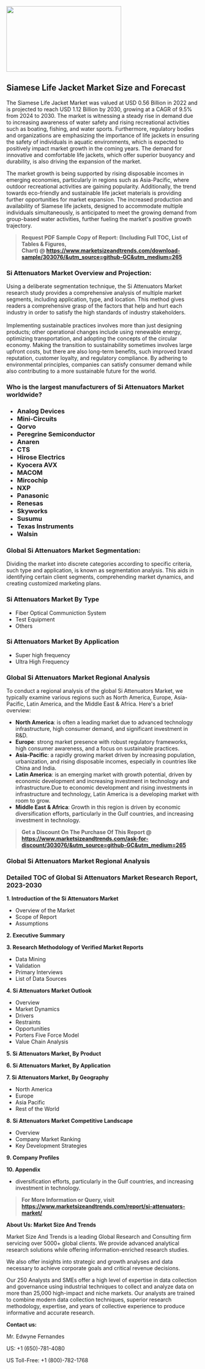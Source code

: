 <p><img class="alignnone size-medium wp-image-20088" src="https://ffe5etoiles.com/wp-content/uploads/2024/12/MST1-300x171.png" alt="" width="300" height="171" /></p><h2>Siamese Life Jacket Market Size and Forecast</h2><p>The Siamese Life Jacket Market was valued at USD 0.56 Billion in 2022 and is projected to reach USD 1.12 Billion by 2030, growing at a CAGR of 9.5% from 2024 to 2030. The market is witnessing a steady rise in demand due to increasing awareness of water safety and rising recreational activities such as boating, fishing, and water sports. Furthermore, regulatory bodies and organizations are emphasizing the importance of life jackets in ensuring the safety of individuals in aquatic environments, which is expected to positively impact market growth in the coming years. The demand for innovative and comfortable life jackets, which offer superior buoyancy and durability, is also driving the expansion of the market.</p><p>The market growth is being supported by rising disposable incomes in emerging economies, particularly in regions such as Asia-Pacific, where outdoor recreational activities are gaining popularity. Additionally, the trend towards eco-friendly and sustainable life jacket materials is providing further opportunities for market expansion. The increased production and availability of Siamese life jackets, designed to accommodate multiple individuals simultaneously, is anticipated to meet the growing demand from group-based water activities, further fueling the market's positive growth trajectory.</p></p><blockquote id="" class=""><strong>Request PDF Sample Copy of Report: (Including Full TOC, List of Tables &amp; Figures, Chart)&nbsp;@&nbsp;<strong><a href="https://www.marketsizeandtrends.com/download-sample/303076/&utm_source=github-GC&utm_medium=265" target="_blank">https://www.marketsizeandtrends.com/download-sample/303076/&utm_source=github-GC&utm_medium=265</a></strong></strong></blockquote><h3 id="" class="">Si Attenuators Market&nbsp;Overview and Projection:</h3><p id="" class="">Using a deliberate segmentation technique, the Si Attenuators Market research study provides a comprehensive analysis of multiple market segments, including application, type, and location. This method gives readers a comprehensive grasp of the factors that help and hurt each industry in order to satisfy the high standards of industry stakeholders. <br /> <br />Implementing sustainable practices involves more than just designing products; other operational changes include using renewable energy, optimizing transportation, and adopting the concepts of the circular economy. Making the transition to sustainability sometimes involves large upfront costs, but there are also long-term benefits, such improved brand reputation, customer loyalty, and regulatory compliance. By adhering to environmental principles, companies can satisfy consumer demand while also contributing to a more sustainable future for the world.</p><h3 id="" class="">Who is the largest manufacturers of&nbsp;Si Attenuators Market worldwide?</h3><h3 class=""><p><ul><li>Analog Devices </li><li> Mini-Circuits </li><li> Qorvo </li><li> Peregrine Semiconductor </li><li> Anaren </li><li> CTS </li><li> Hirose Electrics </li><li> Kyocera AVX </li><li> MACOM </li><li> Mircochip </li><li> NXP </li><li> Panasonic </li><li> Renesas </li><li> Skyworks </li><li> Susumu </li><li> Texas Instruments </li><li> Walsin</li></ul></p></h3><h3 id="" class="">Global&nbsp;Si Attenuators Market Segmentation:</h3><p id="" class="">Dividing the market into discrete categories according to specific criteria, such type and application, is known as segmentation analysis. This aids in identifying certain client segments, comprehending market dynamics, and creating customized marketing plans.</p><h3 id="" class="">Si Attenuators Market&nbsp;By Type</h3><p><p><ul><li>Fiber Optical Communiction System</li><li> Test Equipment</li><li> Others</p></li></ul></p></p><h3 id="" class="">Si Attenuators Market&nbsp;By Application</h3><p class=""><p><ul><li>Super high frequency</li><li> Ultra High Frequency</li></ul></p></p><h3 id="" class="">Global Si Attenuators Market Regional Analysis</h3><p id="" class="">To conduct a regional analysis of the global Si Attenuators Market, we typically examine various regions such as North America, Europe, Asia-Pacific, Latin America, and the Middle East &amp; Africa. Here's a brief overview:</p><ul><li><strong>North America</strong>: is often a leading market due to advanced technology infrastructure, high consumer demand, and significant investment in R&amp;D.</li><li><strong>Europe</strong>: strong market presence with robust regulatory frameworks, high consumer awareness, and a focus on sustainable practices.</li><li><strong>Asia-Pacific</strong>: a rapidly growing market driven by increasing population, urbanization, and rising disposable incomes, especially in countries like China and India.</li><li><strong>Latin America</strong>: is an emerging market with growth potential, driven by economic development and increasing investment in technology and infrastructure.Due to economic development and rising investments in infrastructure and technology, Latin America is a developing market with room to grow.</li><li><strong>Middle East &amp; Africa</strong>: Growth in this region is driven by economic diversification efforts, particularly in the Gulf countries, and increasing investment in technology.</li></ul><blockquote id="" class=""><strong>Get a Discount On The Purchase Of This Report @ <strong><a href="https://www.marketsizeandtrends.com/ask-for-discount/303076/&utm_source=github-GC&utm_medium=265" target="_blank">https://www.marketsizeandtrends.com/ask-for-discount/303076/&utm_source=github-GC&utm_medium=265</a></strong></strong></blockquote><h3 id="" class="">Global Si Attenuators Market Regional Analysis</h3><h3 id="" class="">Detailed TOC of Global Si Attenuators Market Research Report, 2023-2030</h3><p id="" class=""><strong>1. Introduction of the Si Attenuators Market</strong></p><ul><li>Overview of the Market</li><li>Scope of Report</li><li>Assumptions</li></ul><p id="" class=""><strong>2. Executive Summary</strong></p><p id="" class=""><strong>3. Research Methodology of Verified Market Reports</strong></p><ul><li>Data Mining</li><li>Validation</li><li>Primary Interviews</li><li>List of Data Sources</li></ul><p id="" class=""><strong>4. Si Attenuators Market Outlook</strong></p><ul><li>Overview</li><li>Market Dynamics</li><li>Drivers</li><li>Restraints</li><li>Opportunities</li><li>Porters Five Force Model</li><li>Value Chain Analysis</li></ul><p id="" class=""><strong>5. Si Attenuators Market, By Product</strong></p><p id="" class=""><strong>6. Si Attenuators Market, By Application</strong></p><p id="" class=""><strong>7. Si Attenuators Market, By Geography</strong></p><ul><li>North America</li><li>Europe</li><li>Asia Pacific</li><li>Rest of the World</li></ul><p id="" class=""><strong>8. Si Attenuators Market Competitive Landscape</strong></p><ul><li>Overview</li><li>Company Market Ranking</li><li>Key Development Strategies</li></ul><p id="" class=""><strong>9. Company Profiles</strong></p><p id="" class=""><strong>10. Appendix</strong></p><ul><li>diversification efforts, particularly in the Gulf countries, and increasing investment in technology.</li></ul><blockquote id="" class=""><strong>For More Information or Query, visit <strong><strong><a href="https://www.marketsizeandtrends.com/report/si-attenuators-market/" target="_blank">https://www.marketsizeandtrends.com/report/si-attenuators-market/</a></strong></strong></strong></blockquote><p id="" class=""><strong>About Us: Market Size And Trends</strong></p><p id="" class="">Market Size And Trends is a leading Global Research and Consulting firm servicing over 5000+ global clients. We provide advanced analytical research solutions while offering information-enriched research studies.</p><p id="" class="">We also offer insights into strategic and growth analyses and data necessary to achieve corporate goals and critical revenue decisions.</p><p id="" class="">Our 250 Analysts and SMEs offer a high level of expertise in data collection and governance using industrial techniques to collect and analyze data on more than 25,000 high-impact and niche markets. Our analysts are trained to combine modern data collection techniques, superior research methodology, expertise, and years of collective experience to produce informative and accurate research.</p><p id="" class=""><strong>Contact us:</strong></p><p id="" class="">Mr. Edwyne Fernandes</p><p id="" class="">US: +1 (650)-781-4080</p><p id="" class="">US Toll-Free: +1 (800)-782-1768</p>

